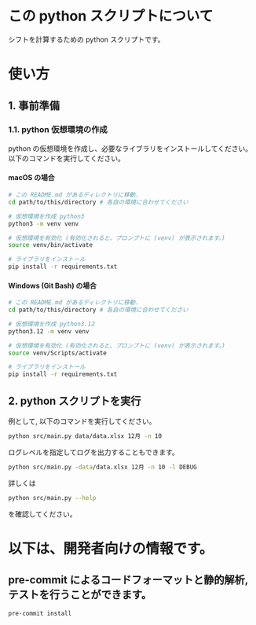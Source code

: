 # この python スクリプトについて
シフトを計算するための python スクリプトです。

# 使い方

## 1. 事前準備

### 1.1. python 仮想環境の作成
python の仮想環境を作成し、必要なライブラリをインストールしてください。
以下のコマンドを実行してください。

#### macOS の場合
```bash
# この README.md があるディレクトリに移動.
cd path/to/this/directory # 各自の環境に合わせてください

# 仮想環境を作成 python3
python3 -m venv venv

# 仮想環境を有効化 (有効化されると、プロンプトに (venv) が表示されます。)
source venv/bin/activate

# ライブラリをインストール
pip install -r requirements.txt
```

#### Windows (Git Bash) の場合
```bash
# この README.md があるディレクトリに移動.
cd path/to/this/directory # 各自の環境に合わせてください

# 仮想環境を作成 python3.12
python3.12 -m venv venv

# 仮想環境を有効化 (有効化されると、プロンプトに (venv) が表示されます。)
source venv/Scripts/activate

# ライブラリをインストール
pip install -r requirements.txt
```

## 2. python スクリプトを実行


例として, 以下のコマンドを実行してください。
```bash
python src/main.py data/data.xlsx 12月 -n 10
```

ログレベルを指定してログを出力することもできます。
```bash
python src/main.py -data/data.xlsx 12月 -n 10 -l DEBUG
```

詳しくは
```bash
python src/main.py --help
```
を確認してください。


# 以下は、開発者向けの情報です。

## pre-commit によるコードフォーマットと静的解析, テストを行うことができます。
```bash
pre-commit install
```
